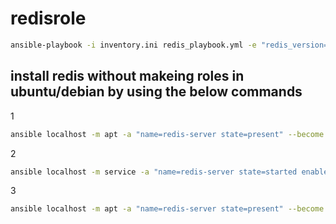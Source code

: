 # redisrole

```bash
ansible-playbook -i inventory.ini redis_playbook.yml -e "redis_version=6.2.6"
```


## install redis without makeing roles in ubuntu/debian by using the below commands

1 
```bash
ansible localhost -m apt -a "name=redis-server state=present" --become
```
2
```bash
ansible localhost -m service -a "name=redis-server state=started enabled=yes" --become
```
3
```bash
ansible localhost -m apt -a "name=redis-server state=present" --become && ansible localhost -m service -a "name=redis-server state=started enabled=yes" --become
```
